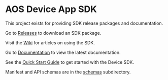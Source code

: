 # AOS Device App SDK

This project exists for providing SDK release packages and documentation.

Go to [Releases](https://github.com/aetheros/device-sdk/releases) to download an SDK package.

Visit the [Wiki](https://github.com/aetheros/device-sdk/wiki) for articles on using the SDK.

Go to [Documentation](https://aetheros.github.io/device-sdk/) to view the latest documentation.

See the [Quick Start Guide](quickstart.md) to get started with the Device SDK.

Manifest and API schemas are in the [schemas](./schemas) subdirectory.

